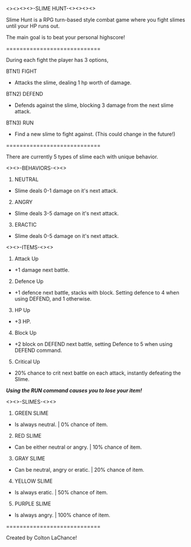 <><><><>-SLIME HUNT-<><><><>

Slime Hunt is a RPG turn-based style combat game 
where you fight slimes until your HP runs out.

The main goal is to beat your personal highscore!

============================

During each fight the player has 3 options,

BTN1) FIGHT 
- Attacks the slime, dealing 1 hp worth of damage.

BTN2) DEFEND 
- Defends against the slime, blocking 3 damage from the next slime attack.

BTN3) RUN 
- Find a new slime to fight against. (This could change in the future!)

============================

There are currently 5 types of slime each with unique behavior.

<><>-BEHAVIORS-<><>

1. NEUTRAL 
- Slime deals 0-1 damage on it's next attack.

2. ANGRY 
- Slime deals 3-5 damage on it's next attack.

3. ERACTIC 
- Slime deals 0-5 damage on it's next attack.

<><>-ITEMS-<><>

1. Attack Up 
- +1 damage next battle.

2. Defence Up 
- +1 defence next battle, stacks with block. 
Setting defence to 4 when using DEFEND, and 1 otherwise.

3. HP Up 
- +3 HP.

4. Block Up 
- +2 block on DEFEND next battle, 
setting Defence to 5 when using DEFEND command.

5. Critical Up 
- 20% chance to crit next battle on each attack, 
instantly defeating the Slime.

*****Using the RUN command causes you to lose your item!*****

<><>-SLIMES-<><>

1. GREEN SLIME 
- Is always neutral. | 0% chance of item.

2. RED SLIME 
- Can be either neutral or angry. | 10% chance of item.

3. GRAY SLIME 
- Can be neutral, angry or eratic. | 20% chance of item.

4. YELLOW SLIME 
- Is always eratic. | 50% chance of item.

5. PURPLE SLIME 
- Is always angry. | 100% chance of item.

============================

Created by Colton LaChance!
